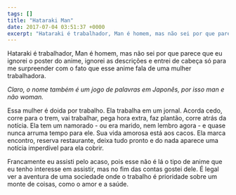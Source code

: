 ```yaml
---
tags: []
title: "Hataraki Man"
date: 2017-07-04 03:51:37 +0000
excerpt: "Hataraki é trabalhador, Man é homem, mas não sei por que parece que eu ignorei o poster do anime, ignorei as descrições e entrei de cabeça..."
---
```


Hataraki é trabalhador, Man é homem, mas não sei por que parece que eu ignorei o poster do anime, ignorei as descrições e entrei de cabeça só para me surpreender com o fato que esse anime fala de uma mulher trabalhadora.

*Claro, o nome também é um jogo de palavras em Japonês, por isso man e não woman.*

Essa mulher é doida por trabalho. Ela trabalha em um jornal. Acorda cedo, corre para o trem, vai trabalhar, pega hora extra, faz plantão, corre atrás da notícia. Ela tem um namorado - ou era marido, nem lembro agora - e quase nunca arruma tempo para ele. Sua vida amorosa está aos cacos. Ela marca encontro, reserva restaurante, deixa tudo pronto e do nada aparece uma notícia imperdível para ela cobrir.

Francamente eu assisti pelo acaso, pois esse não é lá o tipo de anime que eu tenho interesse em assistir, mas no fim das contas gostei dele. É legal ver a aventura de uma sociedade onde o trabalho é prioridade sobre um monte de coisas, como o amor e a saúde.
